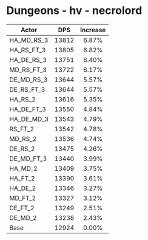 # Dungeons - hv - necrolord
| Actor | DPS | Increase |
|---|:---:|:---:|
|HA_MD_RS_3|13812|6.87%|
|HA_RS_FT_3|13805|6.82%|
|HA_DE_RS_3|13751|6.40%|
|MD_RS_FT_3|13722|6.17%|
|DE_MD_RS_3|13644|5.57%|
|DE_RS_FT_3|13644|5.57%|
|HA_RS_2|13616|5.35%|
|HA_DE_FT_3|13550|4.84%|
|HA_DE_MD_3|13543|4.79%|
|RS_FT_2|13542|4.78%|
|MD_RS_2|13536|4.74%|
|DE_RS_2|13475|4.26%|
|DE_MD_FT_3|13440|3.99%|
|HA_MD_2|13409|3.75%|
|HA_FT_2|13390|3.61%|
|HA_DE_2|13346|3.27%|
|MD_FT_2|13327|3.12%|
|DE_FT_2|13249|2.51%|
|DE_MD_2|13238|2.43%|
|Base|12924|0.00%|
